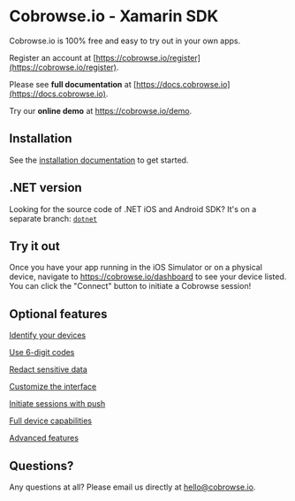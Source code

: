 # Cobrowse.io - Xamarin SDK

Cobrowse.io is 100% free and easy to try out in your own apps.

Register an account at [https://cobrowse.io/register](https://cobrowse.io/register).

Please see **full documentation** at [https://docs.cobrowse.io](https://docs.cobrowse.io).

Try our **online demo** at <https://cobrowse.io/demo>.

## Installation

See the [installation documentation](https://docs.cobrowse.io/sdk-installation/xamarin) to get started.

## .NET version

Looking for the source code of .NET iOS and Android SDK? It's on a separate branch: [`dotnet`](https://github.com/cobrowseio/cobrowse-sdk-xamarin/tree/dotnet)

## Try it out

Once you have your app running in the iOS Simulator or on a physical device, navigate to <https://cobrowse.io/dashboard> to see your device listed. You can click the "Connect" button to initiate a Cobrowse session!

## Optional features

[Identify your devices](https://docs.cobrowse.io/sdk-features/identify-your-devices)

[Use 6-digit codes](https://docs.cobrowse.io/sdk-features/6-digit-codes)

[Redact sensitive data](https://docs.cobrowse.io/sdk-features/redact-sensitive-data)

[Customize the interface](https://docs.cobrowse.io/sdk-features/customize-the-interface)

[Initiate sessions with push](https://docs.cobrowse.io/sdk-features/initiate-sessions-with-push)

[Full device capabilities](https://docs.cobrowse.io/sdk-features/full-device-capabilities)

[Advanced features](https://docs.cobrowse.io/sdk-features/advanced-features)

## Questions?
Any questions at all? Please email us directly at [hello@cobrowse.io](mailto:hello@cobrowse.io).
